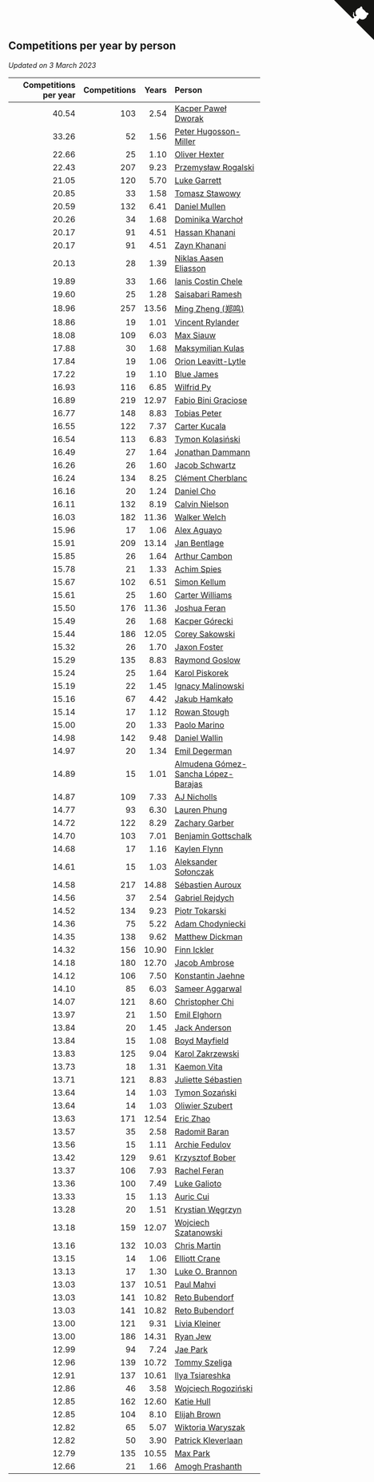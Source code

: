 ## Competitions per year by person

*Updated on  3 March 2023*

| Competitions per year | Competitions | Years | Person |
| ---: | ---: | ---: | :--- |
| 40.54 | 103 | 2.54 | [Kacper Paweł Dworak](https://www.worldcubeassociation.org/persons/2020DWOR01) |
| 33.26 | 52 | 1.56 | [Peter Hugosson-Miller](https://www.worldcubeassociation.org/persons/2021HUGO01) |
| 22.66 | 25 | 1.10 | [Oliver Hexter](https://www.worldcubeassociation.org/persons/2022HEXT01) |
| 22.43 | 207 | 9.23 | [Przemysław Rogalski](https://www.worldcubeassociation.org/persons/2013ROGA02) |
| 21.05 | 120 | 5.70 | [Luke Garrett](https://www.worldcubeassociation.org/persons/2017GARR05) |
| 20.85 | 33 | 1.58 | [Tomasz Stawowy](https://www.worldcubeassociation.org/persons/2021STAW01) |
| 20.59 | 132 | 6.41 | [Daniel Mullen](https://www.worldcubeassociation.org/persons/2016MULL04) |
| 20.26 | 34 | 1.68 | [Dominika Warchoł](https://www.worldcubeassociation.org/persons/2021WARC01) |
| 20.17 | 91 | 4.51 | [Hassan Khanani](https://www.worldcubeassociation.org/persons/2018KHAN26) |
| 20.17 | 91 | 4.51 | [Zayn Khanani](https://www.worldcubeassociation.org/persons/2018KHAN28) |
| 20.13 | 28 | 1.39 | [Niklas Aasen Eliasson](https://www.worldcubeassociation.org/persons/2021ELIA01) |
| 19.89 | 33 | 1.66 | [Ianis Costin Chele](https://www.worldcubeassociation.org/persons/2021CHEL01) |
| 19.60 | 25 | 1.28 | [Saisabari Ramesh](https://www.worldcubeassociation.org/persons/2021RAME01) |
| 18.96 | 257 | 13.56 | [Ming Zheng (郑鸣)](https://www.worldcubeassociation.org/persons/2009ZHEN11) |
| 18.86 | 19 | 1.01 | [Vincent Rylander](https://www.worldcubeassociation.org/persons/2022RYLA01) |
| 18.08 | 109 | 6.03 | [Max Siauw](https://www.worldcubeassociation.org/persons/2017SIAU02) |
| 17.88 | 30 | 1.68 | [Maksymilian Kulas](https://www.worldcubeassociation.org/persons/2021KULA02) |
| 17.84 | 19 | 1.06 | [Orion Leavitt-Lytle](https://www.worldcubeassociation.org/persons/2022LEAV01) |
| 17.22 | 19 | 1.10 | [Blue James](https://www.worldcubeassociation.org/persons/2022JAME01) |
| 16.93 | 116 | 6.85 | [Wilfrid Py](https://www.worldcubeassociation.org/persons/2016PYWI01) |
| 16.89 | 219 | 12.97 | [Fabio Bini Graciose](https://www.worldcubeassociation.org/persons/2010GRAC02) |
| 16.77 | 148 | 8.83 | [Tobias Peter](https://www.worldcubeassociation.org/persons/2014PETE03) |
| 16.55 | 122 | 7.37 | [Carter Kucala](https://www.worldcubeassociation.org/persons/2015KUCA01) |
| 16.54 | 113 | 6.83 | [Tymon Kolasiński](https://www.worldcubeassociation.org/persons/2016KOLA02) |
| 16.49 | 27 | 1.64 | [Jonathan Dammann](https://www.worldcubeassociation.org/persons/2021DAMM01) |
| 16.26 | 26 | 1.60 | [Jacob Schwartz](https://www.worldcubeassociation.org/persons/2021SCHW01) |
| 16.24 | 134 | 8.25 | [Clément Cherblanc](https://www.worldcubeassociation.org/persons/2014CHER05) |
| 16.16 | 20 | 1.24 | [Daniel Cho](https://www.worldcubeassociation.org/persons/2021CHOD01) |
| 16.11 | 132 | 8.19 | [Calvin Nielson](https://www.worldcubeassociation.org/persons/2014NIEL03) |
| 16.03 | 182 | 11.36 | [Walker Welch](https://www.worldcubeassociation.org/persons/2011WELC01) |
| 15.96 | 17 | 1.06 | [Alex Aguayo](https://www.worldcubeassociation.org/persons/2022AGUA01) |
| 15.91 | 209 | 13.14 | [Jan Bentlage](https://www.worldcubeassociation.org/persons/2010BENT01) |
| 15.85 | 26 | 1.64 | [Arthur Cambon](https://www.worldcubeassociation.org/persons/2021CAMB01) |
| 15.78 | 21 | 1.33 | [Achim Spies](https://www.worldcubeassociation.org/persons/2021SPIE01) |
| 15.67 | 102 | 6.51 | [Simon Kellum](https://www.worldcubeassociation.org/persons/2016KELL12) |
| 15.61 | 25 | 1.60 | [Carter Williams](https://www.worldcubeassociation.org/persons/2021WILL06) |
| 15.50 | 176 | 11.36 | [Joshua Feran](https://www.worldcubeassociation.org/persons/2011FERA01) |
| 15.49 | 26 | 1.68 | [Kacper Górecki](https://www.worldcubeassociation.org/persons/2021GORE01) |
| 15.44 | 186 | 12.05 | [Corey Sakowski](https://www.worldcubeassociation.org/persons/2011SAKO01) |
| 15.32 | 26 | 1.70 | [Jaxon Foster](https://www.worldcubeassociation.org/persons/2021FOST01) |
| 15.29 | 135 | 8.83 | [Raymond Goslow](https://www.worldcubeassociation.org/persons/2014GOSL01) |
| 15.24 | 25 | 1.64 | [Karol Piskorek](https://www.worldcubeassociation.org/persons/2021PISK01) |
| 15.19 | 22 | 1.45 | [Ignacy Malinowski](https://www.worldcubeassociation.org/persons/2021MALI02) |
| 15.16 | 67 | 4.42 | [Jakub Hamkało](https://www.worldcubeassociation.org/persons/2018HAMK01) |
| 15.14 | 17 | 1.12 | [Rowan Stough](https://www.worldcubeassociation.org/persons/2022STOU01) |
| 15.00 | 20 | 1.33 | [Paolo Marino](https://www.worldcubeassociation.org/persons/2021MARI04) |
| 14.98 | 142 | 9.48 | [Daniel Wallin](https://www.worldcubeassociation.org/persons/2013WALL03) |
| 14.97 | 20 | 1.34 | [Emil Degerman](https://www.worldcubeassociation.org/persons/2021DEGE01) |
| 14.89 | 15 | 1.01 | [Almudena Gómez-Sancha López-Barajas](https://www.worldcubeassociation.org/persons/2022GOME03) |
| 14.87 | 109 | 7.33 | [AJ Nicholls](https://www.worldcubeassociation.org/persons/2015NICH04) |
| 14.77 | 93 | 6.30 | [Lauren Phung](https://www.worldcubeassociation.org/persons/2016PHUN02) |
| 14.72 | 122 | 8.29 | [Zachary Garber](https://www.worldcubeassociation.org/persons/2014GARB01) |
| 14.70 | 103 | 7.01 | [Benjamin Gottschalk](https://www.worldcubeassociation.org/persons/2016GOTT01) |
| 14.68 | 17 | 1.16 | [Kaylen Flynn](https://www.worldcubeassociation.org/persons/2022FLYN01) |
| 14.61 | 15 | 1.03 | [Aleksander Sołonczak](https://www.worldcubeassociation.org/persons/2022SOLO01) |
| 14.58 | 217 | 14.88 | [Sébastien Auroux](https://www.worldcubeassociation.org/persons/2008AURO01) |
| 14.56 | 37 | 2.54 | [Gabriel Rejdych](https://www.worldcubeassociation.org/persons/2020REJD01) |
| 14.52 | 134 | 9.23 | [Piotr Tokarski](https://www.worldcubeassociation.org/persons/2013TOKA01) |
| 14.36 | 75 | 5.22 | [Adam Chodyniecki](https://www.worldcubeassociation.org/persons/2017CHOD02) |
| 14.35 | 138 | 9.62 | [Matthew Dickman](https://www.worldcubeassociation.org/persons/2013DICK01) |
| 14.32 | 156 | 10.90 | [Finn Ickler](https://www.worldcubeassociation.org/persons/2012ICKL01) |
| 14.18 | 180 | 12.70 | [Jacob Ambrose](https://www.worldcubeassociation.org/persons/2010AMBR01) |
| 14.12 | 106 | 7.50 | [Konstantin Jaehne](https://www.worldcubeassociation.org/persons/2015JAEH01) |
| 14.10 | 85 | 6.03 | [Sameer Aggarwal](https://www.worldcubeassociation.org/persons/2017AGGA01) |
| 14.07 | 121 | 8.60 | [Christopher Chi](https://www.worldcubeassociation.org/persons/2014CHIC01) |
| 13.97 | 21 | 1.50 | [Emil Elghorn](https://www.worldcubeassociation.org/persons/2021ELGH01) |
| 13.84 | 20 | 1.45 | [Jack Anderson](https://www.worldcubeassociation.org/persons/2021ANDE05) |
| 13.84 | 15 | 1.08 | [Boyd Mayfield](https://www.worldcubeassociation.org/persons/2022MAYF01) |
| 13.83 | 125 | 9.04 | [Karol Zakrzewski](https://www.worldcubeassociation.org/persons/2014ZAKR01) |
| 13.73 | 18 | 1.31 | [Kaemon Vita](https://www.worldcubeassociation.org/persons/2021VITA01) |
| 13.71 | 121 | 8.83 | [Juliette Sébastien](https://www.worldcubeassociation.org/persons/2014SEBA01) |
| 13.64 | 14 | 1.03 | [Tymon Sozański](https://www.worldcubeassociation.org/persons/2022SOZA01) |
| 13.64 | 14 | 1.03 | [Oliwier Szubert](https://www.worldcubeassociation.org/persons/2022SZUB01) |
| 13.63 | 171 | 12.54 | [Eric Zhao](https://www.worldcubeassociation.org/persons/2010ZHAO19) |
| 13.57 | 35 | 2.58 | [Radomił Baran](https://www.worldcubeassociation.org/persons/2020BARA02) |
| 13.56 | 15 | 1.11 | [Archie Fedulov](https://www.worldcubeassociation.org/persons/2022FEDU01) |
| 13.42 | 129 | 9.61 | [Krzysztof Bober](https://www.worldcubeassociation.org/persons/2013BOBE01) |
| 13.37 | 106 | 7.93 | [Rachel Feran](https://www.worldcubeassociation.org/persons/2015FERA01) |
| 13.36 | 100 | 7.49 | [Luke Galioto](https://www.worldcubeassociation.org/persons/2015GALI02) |
| 13.33 | 15 | 1.13 | [Auric Cui](https://www.worldcubeassociation.org/persons/2022CUIA01) |
| 13.28 | 20 | 1.51 | [Krystian Węgrzyn](https://www.worldcubeassociation.org/persons/2021WEGR01) |
| 13.18 | 159 | 12.07 | [Wojciech Szatanowski](https://www.worldcubeassociation.org/persons/2011SZAT01) |
| 13.16 | 132 | 10.03 | [Chris Martin](https://www.worldcubeassociation.org/persons/2013MART03) |
| 13.15 | 14 | 1.06 | [Elliott Crane](https://www.worldcubeassociation.org/persons/2022CRAN01) |
| 13.13 | 17 | 1.30 | [Luke O. Brannon](https://www.worldcubeassociation.org/persons/2021BRAN02) |
| 13.03 | 137 | 10.51 | [Paul Mahvi](https://www.worldcubeassociation.org/persons/2012MAHV01) |
| 13.03 | 141 | 10.82 | [Reto Bubendorf](https://www.worldcubeassociation.org/persons/2012BUBE01) |
| 13.03 | 141 | 10.82 | [Reto Bubendorf](https://www.worldcubeassociation.org/persons/2012BUBE01) |
| 13.00 | 121 | 9.31 | [Livia Kleiner](https://www.worldcubeassociation.org/persons/2013KLEI03) |
| 13.00 | 186 | 14.31 | [Ryan Jew](https://www.worldcubeassociation.org/persons/2008JEWR01) |
| 12.99 | 94 | 7.24 | [Jae Park](https://www.worldcubeassociation.org/persons/2015PARK24) |
| 12.96 | 139 | 10.72 | [Tommy Szeliga](https://www.worldcubeassociation.org/persons/2012SZEL01) |
| 12.91 | 137 | 10.61 | [Ilya Tsiareshka](https://www.worldcubeassociation.org/persons/2012TERE01) |
| 12.86 | 46 | 3.58 | [Wojciech Rogoziński](https://www.worldcubeassociation.org/persons/2019ROGO04) |
| 12.85 | 162 | 12.60 | [Katie Hull](https://www.worldcubeassociation.org/persons/2010HULL01) |
| 12.85 | 104 | 8.10 | [Elijah Brown](https://www.worldcubeassociation.org/persons/2015BROW03) |
| 12.82 | 65 | 5.07 | [Wiktoria Waryszak](https://www.worldcubeassociation.org/persons/2018WARY01) |
| 12.82 | 50 | 3.90 | [Patrick Kleverlaan](https://www.worldcubeassociation.org/persons/2019KLEV01) |
| 12.79 | 135 | 10.55 | [Max Park](https://www.worldcubeassociation.org/persons/2012PARK03) |
| 12.66 | 21 | 1.66 | [Amogh Prashanth](https://www.worldcubeassociation.org/persons/2021PRAS01) |


<a href="https://github.com/JustinTimeCuber/wca_statistics" class="github-corner" aria-label="View source on Github"><svg width="80" height="80" viewBox="0 0 250 250" style="fill:#151513; color:#fff; position: absolute; top: 0; border: 0; right: 0;" aria-hidden="true"><path d="M0,0 L115,115 L130,115 L142,142 L250,250 L250,0 Z"></path><path d="M128.3,109.0 C113.8,99.7 119.0,89.6 119.0,89.6 C122.0,82.7 120.5,78.6 120.5,78.6 C119.2,72.0 123.4,76.3 123.4,76.3 C127.3,80.9 125.5,87.3 125.5,87.3 C122.9,97.6 130.6,101.9 134.4,103.2" fill="currentColor" style="transform-origin: 130px 106px;" class="octo-arm"></path><path d="M115.0,115.0 C114.9,115.1 118.7,116.5 119.8,115.4 L133.7,101.6 C136.9,99.2 139.9,98.4 142.2,98.6 C133.8,88.0 127.5,74.4 143.8,58.0 C148.5,53.4 154.0,51.2 159.7,51.0 C160.3,49.4 163.2,43.6 171.4,40.1 C171.4,40.1 176.1,42.5 178.8,56.2 C183.1,58.6 187.2,61.8 190.9,65.4 C194.5,69.0 197.7,73.2 200.1,77.6 C213.8,80.2 216.3,84.9 216.3,84.9 C212.7,93.1 206.9,96.0 205.4,96.6 C205.1,102.4 203.0,107.8 198.3,112.5 C181.9,128.9 168.3,122.5 157.7,114.1 C157.9,116.9 156.7,120.9 152.7,124.9 L141.0,136.5 C139.8,137.7 141.6,141.9 141.8,141.8 Z" fill="currentColor" class="octo-body"></path></svg></a><style>.github-corner:hover .octo-arm{animation:octocat-wave 560ms ease-in-out}@keyframes octocat-wave{0%,100%{transform:rotate(0)}20%,60%{transform:rotate(-25deg)}40%,80%{transform:rotate(10deg)}}@media (max-width:500px){.github-corner:hover .octo-arm{animation:none}.github-corner .octo-arm{animation:octocat-wave 560ms ease-in-out}}</style>
